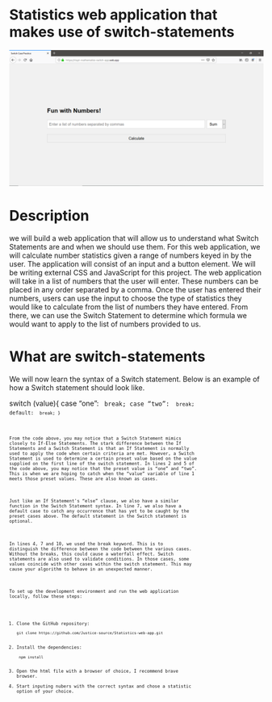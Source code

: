 # Statistics web application that makes use of switch-statements

<div style="text-align:center;">
  <img src="/img/web-app.png" alt="site">
</div>

# Description
we will build a web application that will allow us to understand what Switch Statements are and when we should use them. For this web application, we will calculate number statistics given a range of numbers keyed in by the user. The application will consist of an input and a button element. We will be writing external CSS and JavaScript for this project.   The web application will take in a list of numbers that the user will enter. These numbers can be placed in any order separated by a comma. Once the user has entered their numbers, users can use the input to choose the type of statistics they would like to calculate from the list of numbers they have entered. From there, we can use the Switch Statement to determine which formula we would want to apply to the list of numbers provided to us. 

# What are switch-statements
We will now learn the syntax of a Switch statement. Below is an example of how a Switch statement should look like.


switch (value){
	case “one”:
		<code>
		break;
	case “two”:
		<code>
		break;
	default:
		<code>
		break;
}


From the code above, you may notice that a Switch Statement mimics closely to If-Else Statements. The stark difference between the If Statements and a Switch Statement is that an If Statement is normally used to apply the code when certain criteria are met. However, a Switch Statement is used to determine a certain preset value based on the value supplied on the first line of the switch statement. In lines 2 and 5 of the code above, you may notice that the preset value is “one” and “two”. This is when we are hoping to catch when the “value” variable of line 1 meets those preset values. These are also known as cases. 

Just like an If Statement's “else” clause, we also have a similar function in the Switch Statement syntax. In line 7, we also have a default case to catch any occurrence that has yet to be caught by the preset cases above. The default statement in the Switch statement is optional. 

In lines 4, 7 and 10, we used the break keyword. This is to distinguish the difference between the code between the various cases. Without the breaks, this could cause a waterfall effect. Switch statements are also used to validate conditions. In those cases, some values coincide with other cases within the switch statement. This may cause your algorithm to behave in an unexpected manner. 


To set up the development environment and run the web application locally, follow these steps:

1. Clone the GitHub repository:
    ```shell
   git clone https://github.com/Justice-source/Statistics-web-app.git
    
2. Install the dependencies:
   ```shell
    npm install

3. Open the html file with a browser of choice, I recommend brave browser.
4. Start inputing nubers with the correct syntax and chose a statistic option of your choice.
